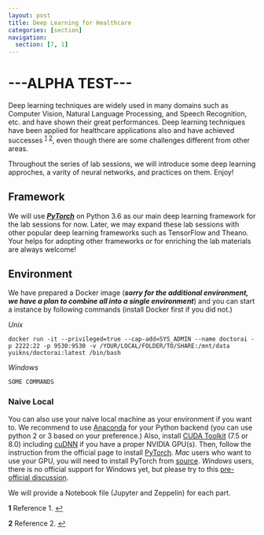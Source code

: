 ```yaml
---
layout: post
title: Deep Learning for Healthcare
categories: [section]
navigation:
  section: [7, 1]
---
```


# ---ALPHA TEST---

Deep learning techniques are widely used in many domains such as Computer Vision, Natural Language Processing, and Speech Recognition, etc. and have shown their great performances. Deep learning techniques have been applied for healthcare applications also and have achieved successes <sup id="a1">[1](#f1)</sup> <sup id="a2">[2](#f2)</sup>, even though there are some challenges different from other areas. 

Throughout the series of lab sessions, we will introduce some deep learning approches, a varity of neural networks, and practices on them. Enjoy!

## Framework
We will use ***[PyTorch](http://pytorch.org/)*** on Python 3.6 as our main deep learning framework for the lab sessions for now. Later, we may expand these lab sessions with other popular deep learning frameworks such as TensorFlow and Theano. Your helps for adopting other frameworks or for enriching the lab materials are always welcome!

## Environment
We have prepared a Docker image (***sorry for the additional environment, we have a plan to combine all into a single environment***) and you can start a instance by following commands (install Docker first if you did not.)

*Unix*

```
docker run -it --privileged=true --cap-add=SYS_ADMIN --name doctorai -p 2222:22 -p 9530:9530 -v /YOUR/LOCAL/FOLDER/TO/SHARE:/mnt/data yuikns/doctorai:latest /bin/bash
```

*Windows*

```
SOME COMMANDS
```

### Naive Local
You can also use your naive local machine as your environment if you want to. We recommend to use [Anaconda](https://anaconda.org/) for your Python backend (you can use python 2 or 3 based on your preference.) Also, install [CUDA Toolkit](https://developer.nvidia.com/cuda-downloads) (7.5 or 8.0) including [cuDNN](https://developer.nvidia.com/cudnn) if you have a proper NVIDIA GPU(s). Then, follow the instruction from the official page to install [PyTorch](http://pytorch.org/). *Mac* users who want to use your GPU, you will need to install PyTorch from [source](https://github.com/pytorch/pytorch#from-source). *Windows* users, there is no official support for Windows yet, but please try to this [pre-official discussion](https://github.com/pytorch/pytorch/issues/494).

We will provide a Notebook file (Jupyter and Zeppelin) for each part.

<b id="f1">1</b> Reference 1. [↩](#a1)

<b id="f2">2</b> Reference 2. [↩](#a2)